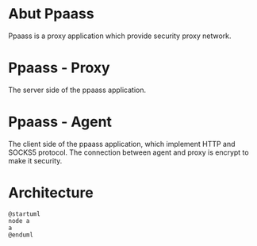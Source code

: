 # Abut Ppaass

Ppaass is a proxy application which provide security proxy network.

# Ppaass - Proxy

The server side of the ppaass application.

# Ppaass - Agent

The client side of the ppaass application, which implement HTTP and SOCKS5 protocol.
The connection between agent and proxy is encrypt to make it security.

# Architecture

```plantuml
@startuml
node a
a
@enduml
```
